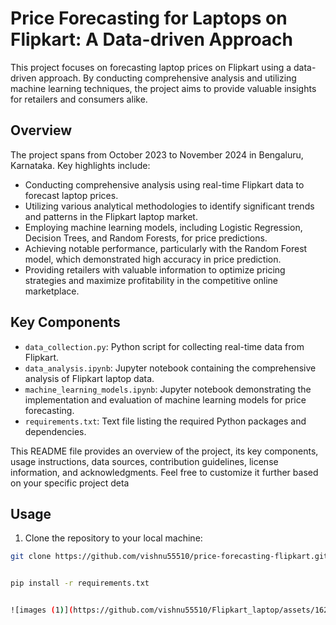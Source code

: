 # Price Forecasting for Laptops on Flipkart: A Data-driven Approach

This project focuses on forecasting laptop prices on Flipkart using a data-driven approach. By conducting comprehensive analysis and utilizing machine learning techniques, the project aims to provide valuable insights for retailers and consumers alike.

## Overview

The project spans from October 2023 to November 2024 in Bengaluru, Karnataka. Key highlights include:

- Conducting comprehensive analysis using real-time Flipkart data to forecast laptop prices.
- Utilizing various analytical methodologies to identify significant trends and patterns in the Flipkart laptop market.
- Employing machine learning models, including Logistic Regression, Decision Trees, and Random Forests, for price predictions.
- Achieving notable performance, particularly with the Random Forest model, which demonstrated high accuracy in price prediction.
- Providing retailers with valuable information to optimize pricing strategies and maximize profitability in the competitive online marketplace.

## Key Components

- `data_collection.py`: Python script for collecting real-time data from Flipkart.
- `data_analysis.ipynb`: Jupyter notebook containing the comprehensive analysis of Flipkart laptop data.
- `machine_learning_models.ipynb`: Jupyter notebook demonstrating the implementation and evaluation of machine learning models for price forecasting.
- `requirements.txt`: Text file listing the required Python packages and dependencies.

This README file provides an overview of the project, its key components, usage instructions, data sources, contribution guidelines, license information, and acknowledgments. Feel free to customize it further based on your specific project deta

## Usage

1. Clone the repository to your local machine:

```bash
git clone https://github.com/vishnu55510/price-forecasting-flipkart.git


pip install -r requirements.txt


![images (1)](https://github.com/vishnu55510/Flipkart_laptop/assets/162179720/f4d406c8-e616-487f-bc78-6deed416b4da)

